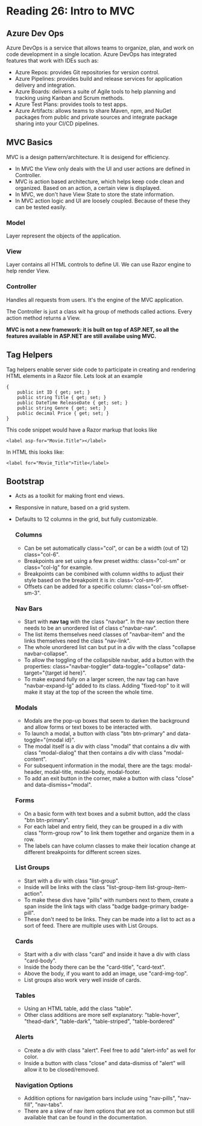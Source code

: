 # Reading 26: Intro to MVC

## Azure Dev Ops

Azure DevOps is a service that allows teams to organize, plan, and work on code development in a single location. Azure DevOps has integrated features that work with IDEs such as:

- Azure Repos: provides Git repositories for version control.
- Azure Pipelines: provides build and release services for application delivery and integration.
- Azure Boards: delivers a suite of Agile tools to help planning and tracking using Kanban and Scrum methods.
- Azure Test Plans: provides tools to test apps.
- Azure Artifacts: allows teams to share Maven, npm, and NuGet packages from public and private sources and integrate package sharing into your CI/CD pipelines.

## MVC Basics

MVC is a design pattern/architecture. It is desigend for efficiency.

- In MVC the View only deals with the UI and user actions are defined in Controller.
- MVC is action based architecture, which helps keep code clean and organized. Based on an action, a certain view is displayed.
- In MVC, we don't have View State to store the state information.
- In MVC action logic and UI are loosely coupled. Because of these they can be tested easily.

### Model
Layer represent the objects of the application.

### View
Layer contains all HTML controls to define UI. We can use Razor engine to help render View.

### Controller
Handles all requests from users. It's the engine of the MVC application.

The Controller is just a class wit ha group of methods called actions. Every action method returns a View.

**MVC is not a new framework: it is built on top of ASP.NET, so all the features available in ASP.NET are still availabe using MVC.**

## Tag Helpers
Tag helpers enable server side code to participate in creating and rendering HTML elements in a Razor file. Lets look at an example

    {
        public int ID { get; set; }
        public string Title { get; set; }
        public DateTime ReleaseDate { get; set; }
        public string Genre { get; set; }
        public decimal Price { get; set; }
    }

This code snippet would have a Razor markup that looks like

    <label asp-for="Movie.Title"></label>

In HTML this looks like:

    <label for="Movie_Title">Title</label>

## Bootstrap
- Acts as a toolkit for making front end views.
- Responsive in nature, based on a grid system.
- Defaults to 12 columns in the grid, but fully customizable.

    ### Columns
    - Can be set automatically class="col", or can be a width (out of 12) class="col-6".
    - Breakpoints are set using a few preset widths: class="col-sm" or class="col-lg" for example.
    - Breakpoints can be combined with column widths to adjust their style based on the breakpoint it is in: class="col-sm-9".
    - Offsets can be added for a specific column: class="col-sm offset-sm-3".

    ### Nav Bars
    - Start with **nav tag** with the class "navbar". In the nav section there needs to be an unordered list of class c"navbar-nav".
    - The list items themselves need classes of "navbar-item" and the links themselves need the class "nav-link".
    - The whole unordered list can but put in a div with the class "collapse navbar-collapse".
    - To allow the toggling of the collapsible navbar, add a button with the properties: class="navbar-toggler" data-toggle="collapse" data-target="{target id here}".
    - To make expand fully on a larger screen, the nav tag can have "navbar-expand-lg" added to its class. Adding "fixed-top" to it will make it stay at the top of the screen the whole time.

    ### Modals
    - Modals are the pop-up boxes that seem to darken the background and allow forms or text boxes to be interacted with.
    - To launch a modal, a button with class "btn btn-primary" and data-toggle="{modal id}".
    - The modal itself is a div with class "modal" that contains a div with class "modal-dialog" that then contains a div with class "modal-content".
    - For subsequent information in the modal, there are the tags: modal-header, modal-title, modal-body, modal-footer.
    - To add an exit button in the corner, make a button with class "close" and data-dismiss="modal".

    ### Forms
    - On a basic form with text boxes and a submit button, add the class "btn btn-primary".
    - For each label and entry field, they can be grouped in a div with class "form-group row" to link them together and organize them in a row.
    - The labels can have column classes to make their location change at different breakpoints for different screen sizes.

    ### List Groups
    - Start with a div with class "list-group".
    - Inside will be links with the class "list-group-item list-group-item-action".
    - To make these divs have "pills" with numbers next to them, create a span inside the link tags with class "badge badge-primary badge-pill".
    - These don't need to be links. They can be made into a list to act as a sort of feed. There are multiple uses with List Groups.

    ### Cards
    - Start with a div with class "card" and inside it have a div with class "card-body".
    - Inside the body there can be the "card-title", "card-text".
    - Above the body, if you want to add an image, use "card-img-top".
    - List groups also work very well inside of cards.

    ### Tables
    - Using an HTML table, add the class "table".
    - Other class additions are more self explanatory: "table-hover", "thead-dark", "table-dark", "table-striped", "table-bordered"

    ### Alerts
    - Create a div with class "alert". Feel free to add "alert-info" as well for color.
    - Inside a button with class "close" and data-dismiss of "alert" will allow it to be closed/removed.

    ### Navigation Options
    - Addition options for navigation bars include using "nav-pills", "nav-fill", "nav-tabs".
    - There are a slew of nav item options that are not as common but still available that can be found in the documentation.

